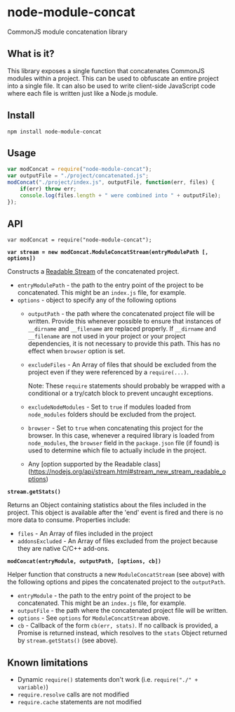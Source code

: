 # node-module-concat
CommonJS module concatenation library

## What is it?
This library exposes a single function that concatenates CommonJS modules
within a project.  This can be used to obfuscate an entire project into a
single file.  It can also be used to write client-side JavaScript code where
each file is written just like a Node.js module.

## Install

`npm install node-module-concat`

## Usage

```javascript
var modConcat = require("node-module-concat");
var outputFile = "./project/concatenated.js";
modConcat("./project/index.js", outputFile, function(err, files) {
	if(err) throw err;
	console.log(files.length + " were combined into " + outputFile);
});
```

## API

`var modConcat = require("node-module-concat");`

**`var stream = new modConcat.ModuleConcatStream(entryModulePath [, options])`**

Constructs a [Readable Stream](https://nodejs.org/api/stream.html#stream_class_stream_readable)
of the concatenated project.
- `entryModulePath` - the path to the entry point of the project to be
	concatenated.  This might be an `index.js` file, for example.
- `options` - object to specify any of the following options
	- `outputPath` - the path where the concatenated project file will be
		written.  Provide this whenever possible to ensure that instances
		of `__dirname` and `__filename` are replaced properly.  If
		`__dirname` and `__filename` are not used in your project or your
		project dependencies, it is not necessary to provide this path.  This
		has no effect when `browser` option is set.
	- `excludeFiles` - An Array of files that should be excluded from the
		project even if they were referenced by a `require(...)`.

		Note: These `require` statements should probably be wrapped with a
		conditional or a try/catch block to prevent uncaught exceptions.
	- `excludeNodeModules` - Set to `true` if modules loaded from
		`node_modules` folders should be excluded from the project.
	- `browser` - Set to `true` when concatenating this project for the
		browser.  In this case, whenever a required library is loaded from
		`node_modules`, the `browser` field in the `package.json` file (if
		found) is used to determine which file to actually include in the
		project.
	- Any [option supported by the Readable class]
		(https://nodejs.org/api/stream.html#stream_new_stream_readable_options)

**`stream.getStats()`**

Returns an Object containing statistics about the files included in the
project.  This object is available after the 'end' event is fired and there
is no more data to consume.  Properties include:
- `files` - An Array of files included in the project
- `addonsExcluded` - An Array of files excluded from the project because
	they are native C/C++ add-ons.

**`modConcat(entryModule, outputPath, [options, cb])`**

Helper function that constructs a new `ModuleConcatStream` (see above) with
the following options and pipes the concatenated project to the `outputPath`.

- `entryModule` - the path to the entry point of the project to be
	concatenated.  This might be an `index.js` file, for example.
- `outputFile` - the path where the concatenated project file will be
	written.
- `options` - See `options` for `ModuleConcatStream` above.
- `cb` - Callback of the form `cb(err, stats)`.  If no callback is provided,
	a Promise is returned instead, which resolves to the `stats` Object returned
	by `stream.getStats()` (see above).

## Known limitations
- Dynamic `require()` statements don't work
	(i.e. `require("./" + variable)`)
- `require.resolve` calls are not modified
- `require.cache` statements are not modified
